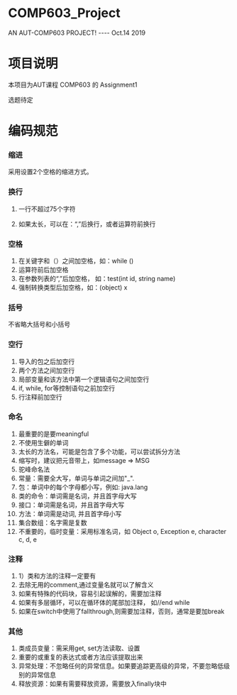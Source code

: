 # COMP603_Project
AN AUT-COMP603 PROJECT! ---- Oct.14 2019



# 项目说明

本项目为AUT课程 COMP603 的 Assignment1

选题待定



# 编码规范

### 缩进

采用设置2个空格的缩进方式。



### 换行

1. 一行不超过75个字符

2. 如果太长，可以在：“,”后换行，或者运算符前换行

   

### 空格

1. 在关键字和（）之间加空格，如：while ()
2. 运算符前后加空格
3. 在参数列表的“,”后加空格， 如：test(int id, string name)
4. 强制转换类型后加空格，如：(object) x



### 括号

不省略大括号和小括号



### 空行

1. 导入的包之后加空行
2. 两个方法之间加空行
3. 局部变量和该方法中第一个逻辑语句之间加空行
4. if, while, for等控制语句之前加空行
5. 行注释前加空行



### 命名

1. 最重要的是要meaningful
2. 不使用生僻的单词
3. 太长的方法名，可能是包含了多个功能，可以尝试拆分方法
4. 缩写时，建议把元音带上，如message => MSG
5. 驼峰命名法
6. 常量：需要全大写，单词与单词之间加"_".
7. 包：单词中的每个字母都小写，例如: java.lang
8. 类的命令：单词需是名词，并且首字母大写
9. 接口：单词需是名词，并且首字母大写
10. 方法：单词需是动词, 并且首字母小写
11. 集合数组：名字需是复数
12. 不重要的，临时变量：采用标准名词，如 Object o, Exception e, character c, d, e



### 注释

1. 1）类和方法的注释一定要有
2. 去除无用的comment,通过变量名就可以了解含义
3. 如果有特殊的代码块，容易引起误解的，需要加注释
4. 如果有多层循环，可以在循环体的尾部加注释， 如//end while
5. 如果在switch中使用了fallthrough,则需要加注释，否则，通常是要加break



### 其他

1. 类成员变量：需采用get, set方法读取、设置
2. 重要的或重复的表达式或者方法应该提取出来
3. 异常处理：不忽略任何的异常信息。如果要追踪更高级的异常，不要忽略低级别的异常信息
4. 释放资源：如果有需要释放资源，需要放入finally块中



